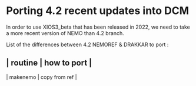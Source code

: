# Porting 4.2 recent updates into DCM

In order to use XIOS3_beta that has been released in 2022, we need to take a more recent version of NEMO than 4.2 branch.

List of the differences between 4.2 NEMOREF & DRAKKAR to port :

| routine | how to port |
---
| makenemo | copy from ref |

